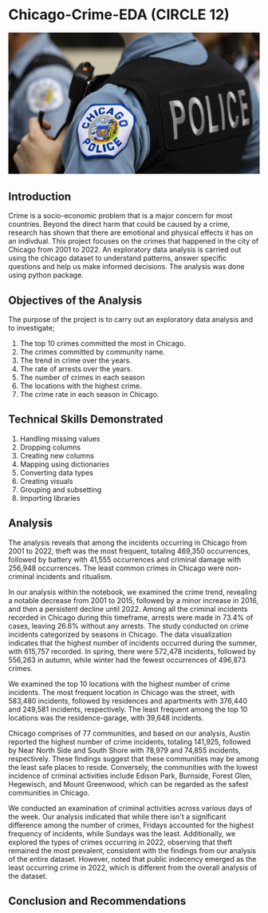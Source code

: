 # Chicago-Crime-EDA (CIRCLE 12)
![](chicagopd.webp)

## Introduction
Crime is a socio-economic problem that is a major concern for most countries. Beyond the direct harm that could be caused by a crime, research has shown that there are emotional and physical effects it has on an indivdual. This project focuses on the crimes that happened in the city of Chicago from 2001 to 2022.
An exploratory data analysis is carried out using the chicago dataset to understand patterns, answer specific questions and help us make informed decisions.
The analysis was done using python package.

## Objectives of the Analysis
The purpose of the project is to carry out an exploratory data analysis and to investigate;
1.	The top 10 crimes committed the most in Chicago.
2.	The crimes committed by community name.
3.	The trend in crime over the years.
4.	The rate of arrests over the years.
5.	The number of crimes in each season
6.	The locations with the highest crime.
7.	The crime rate in each season in Chicago.


## Technical Skills Demonstrated
1. Handling missing values
2. Dropping columns
3. Creating new columns
4. Mapping using dictionaries
5. Converting data types
6. Creating visuals
7. Grouping and subsetting 
8. Importing libraries

## Analysis
The analysis reveals that among the incidents occurring in Chicago from 2001 to 2022, theft was the most frequent, totaling 469,350 occurrences, followed by battery with 41,555 occurrences and criminal damage with 256,948 occurrences. The least common crimes in Chicago were non-criminal incidents and ritualism.

In our analysis within the notebook, we examined the crime trend, revealing a notable decrease from 2001 to 2015, followed by a minor increase in 2016, and then a persistent decline until 2022. Among all the criminal incidents recorded in Chicago during this timeframe, arrests were made in 73.4% of cases, leaving 26.6% without any arrests.
The study conducted on crime incidents categorized by seasons in Chicago.
The data visualization indicates that the highest number of incidents occurred during the summer, with 615,757 recorded. In spring, there were 572,478 incidents, followed by 556,263 in autumn, while winter had the fewest occurrences of 496,873 crimes.

We examined the top 10 locations with the highest number of crime incidents. The most frequent location in Chicago was the street, with 583,480 incidents, followed by residences and apartments with 376,440 and 249,581 incidents, respectively. The least frequent among the top 10 locations was the residence-garage, with 39,648 incidents.

Chicago comprises of 77 communities, and based on our analysis, Austin reported the highest number of crime incidents, totaling 141,925, followed by Near North Side and South Shore with 78,979 and 74,855 incidents, respectively. These findings suggest that these communities may be among the least safe places to reside. Conversely, the communities with the lowest incidence of criminal activities include Edison Park, Burnside, Forest Glen, Hegewisch, and Mount Greenwood, which can be regarded as the safest communities in Chicago.

We conducted an examination of criminal activities across various days of the week. Our analysis indicated that while there isn't a significant difference among the number of crimes, Fridays accounted for the highest frequency of incidents, while Sundays was the least. 
Additionally, we explored the types of crimes occurring in 2022, observing that theft remained the most prevalent, consistent with the findings from our analysis of the entire dataset. However, noted that public indecency emerged as the least occurring crime in 2022, which is different from the overall analysis of the dataset.


## Conclusion and Recommendations

